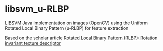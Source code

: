 # libsvm_u-RLBP
LIBSVM Java implementation on images (OpenCV) using the Uniform Rotated Local Binary Pattern (u-RLBP) for feature extraction


Based on the scholar article <a href="https://www.cs.tut.fi/~mehta/rlbp">Rotated Local Binary Pattern (RLBP): Rotation invariant texture
descriptor</a>
